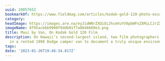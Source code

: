 ```yaml
---
uuid: 20057652
bookmarkOf: https://www.fieldmag.com/articles/kodak-gold-120-photo-essay-maui-hawaii
category: 
headImage: https://images.are.na/eyJidWNrZXQiOiJhcmVuYV9pbWFnZXMiLCJrZXkiOiIyMDA1NzY1Mi9vcmlnaW5hbF84Zjk1YWNiYmI5OTAwZjlkZGIwMWY3YTA4NDY2NjllMy5wbmciLCJlZGl0cyI6eyJyZXNpemUiOnsid2lkdGgiOjEyMDAsImhlaWdodCI6MTIwMCwiZml0IjoiaW5zaWRlIiwid2l0aG91dEVubGFyZ2VtZW50Ijp0cnVlfSwid2VicCI6eyJxdWFsaXR5Ijo5MH0sImpwZWciOnsicXVhbGl0eSI6OTB9LCJyb3RhdGUiOm51bGx9fQ==?bc=0
imageName: 8f95acbbb9900f9ddb01f7a0846669e3.png
title: Maui by Van, On Kodak Gold 120 Film
description: On Hawaii’s second-largest island, two film photographers hit the road
  in a rented 1998 Dodge camper van to document a truly unique environment
tags: 
date: '2023-01-26T19:48:34.817Z'
---
```


